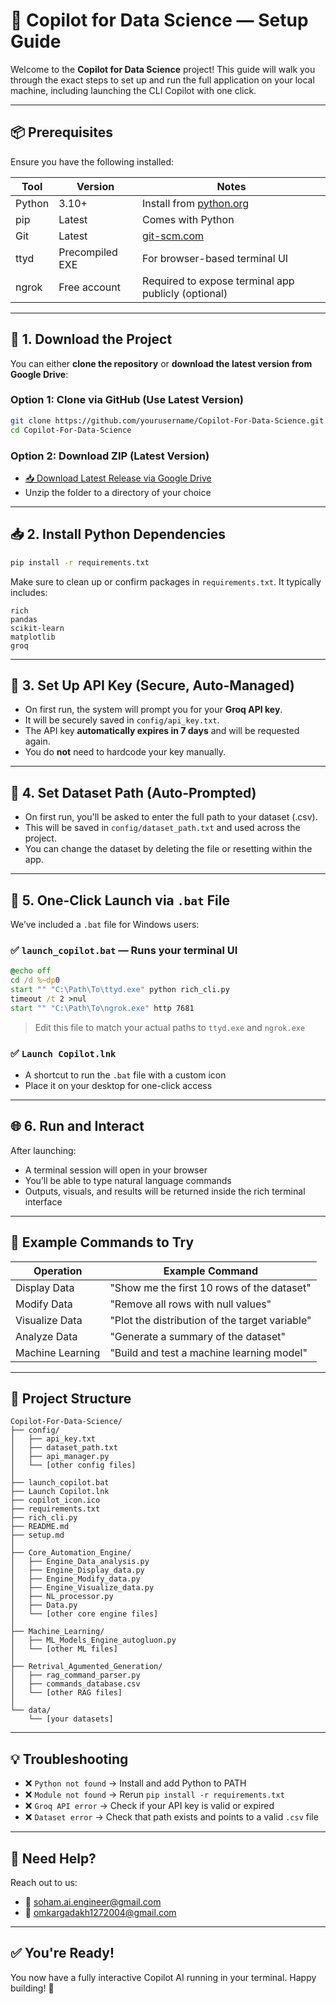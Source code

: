 # 🔧 Copilot for Data Science — Setup Guide

Welcome to the **Copilot for Data Science** project! This guide will walk you through the exact steps to set up and run the full application on your local machine, including launching the CLI Copilot with one click.

---

## 📦 Prerequisites

Ensure you have the following installed:

| Tool   | Version         | Notes                                                        |
| ------ | --------------- | ------------------------------------------------------------ |
| Python | 3.10+           | Install from [python.org](https://www.python.org/downloads/) |
| pip    | Latest          | Comes with Python                                            |
| Git    | Latest          | [git-scm.com](https://git-scm.com/)                          |
| ttyd   | Precompiled EXE | For browser-based terminal UI                                |
| ngrok  | Free account    | Required to expose terminal app publicly (optional)          |

---

## 📁 1. Download the Project

You can either **clone the repository** or **download the latest version from Google Drive**:

### Option 1: Clone via GitHub (Use Latest Version)

```bash
git clone https://github.com/yourusername/Copilot-For-Data-Science.git
cd Copilot-For-Data-Science
```

### Option 2: Download ZIP (Latest Version)

* [📥 Download Latest Release via Google Drive](https://drive.google.com/drive/folders/1vv7lUjC58Y1mVB3sDPybx_-4BFwVs-3F?usp=sharing)
* Unzip the folder to a directory of your choice

---

## 📥 2. Install Python Dependencies

```bash
pip install -r requirements.txt
```

Make sure to clean up or confirm packages in `requirements.txt`. It typically includes:

```text
rich
pandas
scikit-learn
matplotlib
groq
```

---

## 🔐 3. Set Up API Key (Secure, Auto-Managed)

* On first run, the system will prompt you for your **Groq API key**.
* It will be securely saved in `config/api_key.txt`.
* The API key **automatically expires in 7 days** and will be requested again.
* You do **not** need to hardcode your key manually.

---

## 📂 4. Set Dataset Path (Auto-Prompted)

* On first run, you'll be asked to enter the full path to your dataset (.csv).
* This will be saved in `config/dataset_path.txt` and used across the project.
* You can change the dataset by deleting the file or resetting within the app.

---

## 🚀 5. One-Click Launch via `.bat` File

We’ve included a `.bat` file for Windows users:

### ✅ `launch_copilot.bat` — Runs your terminal UI

```bat
@echo off
cd /d %~dp0
start "" "C:\Path\To\ttyd.exe" python rich_cli.py
timeout /t 2 >nul
start "" "C:\Path\To\ngrok.exe" http 7681
```

> Edit this file to match your actual paths to `ttyd.exe` and `ngrok.exe`

### ✅ `Launch Copilot.lnk`

* A shortcut to run the `.bat` file with a custom icon
* Place it on your desktop for one-click access

---

## 🌐 6. Run and Interact

After launching:

* A terminal session will open in your browser
* You’ll be able to type natural language commands
* Outputs, visuals, and results will be returned inside the rich terminal interface

---

## 💬 Example Commands to Try

| Operation        | Example Command                                |
| ---------------- | ---------------------------------------------- |
| Display Data     | "Show me the first 10 rows of the dataset"     |
| Modify Data      | "Remove all rows with null values"             |
| Visualize Data   | "Plot the distribution of the target variable" |
| Analyze Data     | "Generate a summary of the dataset"            |
| Machine Learning | "Build and test a machine learning model"      |

---

## 📁 Project Structure

```
Copilot-For-Data-Science/
├── config/
│   ├── api_key.txt
│   ├── dataset_path.txt
│   ├── api_manager.py
│   └── [other config files]
│
├── launch_copilot.bat
├── Launch Copilot.lnk
├── copilot_icon.ico
├── requirements.txt
├── rich_cli.py
├── README.md
├── setup.md
│
├── Core_Automation_Engine/
│   ├── Engine_Data_analysis.py
│   ├── Engine_Display_data.py
│   ├── Engine_Modify_data.py
│   ├── Engine_Visualize_data.py
│   ├── NL_processor.py
│   ├── Data.py
│   └── [other core engine files]
│
├── Machine_Learning/
│   ├── ML_Models_Engine_autogluon.py
│   └── [other ML files]
│
├── Retrival_Agumented_Generation/
│   ├── rag_command_parser.py
│   ├── commands_database.csv
│   └── [other RAG files]
│
└── data/
    └── [your datasets]
```

---

## 💡 Troubleshooting

* ❌ `Python not found` → Install and add Python to PATH
* ❌ `Module not found` → Rerun `pip install -r requirements.txt`
* ❌ `Groq API error` → Check if your API key is valid or expired
* ❌ `Dataset error` → Check that path exists and points to a valid `.csv` file

---

## 🙋 Need Help?

Reach out to us:

* 📧 [soham.ai.engineer@gmail.com](mailto:soham.ai.engineer@gmail.com)
* 📧 [omkargadakh1272004@gmail.com](mailto:omkargadakh1272004@gmail.com)

---

## ✅ You're Ready!

You now have a fully interactive Copilot AI running in your terminal. Happy building! 🚀
